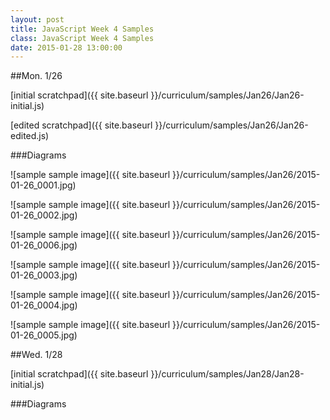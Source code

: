 ```yaml
---
layout: post
title: JavaScript Week 4 Samples
class: JavaScript Week 4 Samples
date: 2015-01-28 13:00:00
---
```


##Mon. 1/26

[initial scratchpad]({{ site.baseurl }}/curriculum/samples/Jan26/Jan26-initial.js)

[edited scratchpad]({{ site.baseurl }}/curriculum/samples/Jan26/Jan26-edited.js)

###Diagrams

![sample sample image]({{ site.baseurl }}/curriculum/samples/Jan26/2015-01-26_0001.jpg)

![sample sample image]({{ site.baseurl }}/curriculum/samples/Jan26/2015-01-26_0002.jpg)

![sample sample image]({{ site.baseurl }}/curriculum/samples/Jan26/2015-01-26_0006.jpg)

![sample sample image]({{ site.baseurl }}/curriculum/samples/Jan26/2015-01-26_0003.jpg)

![sample sample image]({{ site.baseurl }}/curriculum/samples/Jan26/2015-01-26_0004.jpg)

![sample sample image]({{ site.baseurl }}/curriculum/samples/Jan26/2015-01-26_0005.jpg)


##Wed. 1/28

[initial scratchpad]({{ site.baseurl }}/curriculum/samples/Jan28/Jan28-initial.js)


###Diagrams

